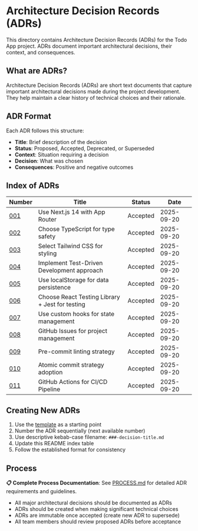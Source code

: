 # Architecture Decision Records (ADRs)

This directory contains Architecture Decision Records (ADRs) for the Todo App project.
ADRs document important architectural decisions, their context, and consequences.

## What are ADRs?

Architecture Decision Records (ADRs) are short text documents that capture important architectural
decisions made during the project development. They help maintain a clear history of technical choices
and their rationale.

## ADR Format

Each ADR follows this structure:

- **Title**: Brief description of the decision
- **Status**: Proposed, Accepted, Deprecated, or Superseded
- **Context**: Situation requiring a decision
- **Decision**: What was chosen
- **Consequences**: Positive and negative outcomes

## Index of ADRs

| Number                                    | Title                                           | Status   | Date       |
| ----------------------------------------- | ----------------------------------------------- | -------- | ---------- |
| [001](001-nextjs-app-router.md)           | Use Next.js 14 with App Router                  | Accepted | 2025-09-20 |
| [002](002-typescript-adoption.md)         | Choose TypeScript for type safety               | Accepted | 2025-09-20 |
| [003](003-tailwind-css-styling.md)        | Select Tailwind CSS for styling                 | Accepted | 2025-09-20 |
| [004](004-test-driven-development.md)     | Implement Test-Driven Development approach      | Accepted | 2025-09-20 |
| [005](005-localstorage-persistence.md)    | Use localStorage for data persistence           | Accepted | 2025-09-20 |
| [006](006-testing-framework-choice.md)    | Choose React Testing Library + Jest for testing | Accepted | 2025-09-20 |
| [007](007-state-management-approach.md)   | Use custom hooks for state management           | Accepted | 2025-09-20 |
| [008](008-github-issues-workflow.md)      | GitHub Issues for project management            | Accepted | 2025-09-20 |
| [009](009-pre-commit-linting-strategy.md) | Pre-commit linting strategy                     | Accepted | 2025-09-20 |
| [010](010-atomic-commit-strategy.md)      | Atomic commit strategy adoption                 | Accepted | 2025-09-20 |
| [011](011-github-actions-ci-cd.md)        | GitHub Actions for CI/CD Pipeline              | Accepted | 2025-09-20 |

## Creating New ADRs

1. Use the [template](template.md) as a starting point
2. Number the ADR sequentially (next available number)
3. Use descriptive kebab-case filename: `###-decision-title.md`
4. Update this README index table
5. Follow the established format for consistency

## Process

**📋 Complete Process Documentation**: See [PROCESS.md](PROCESS.md) for detailed ADR requirements and guidelines.

- All major architectural decisions should be documented as ADRs
- ADRs should be created when making significant technical choices
- ADRs are immutable once accepted (create new ADR to supersede)
- All team members should review proposed ADRs before acceptance
